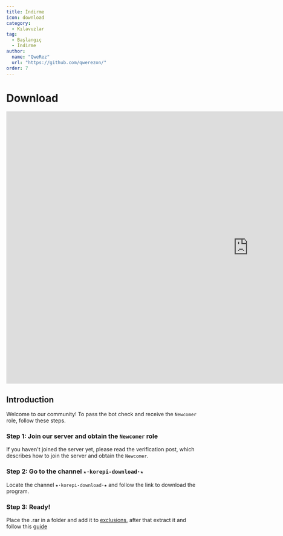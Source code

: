 ```yaml
---
title: İndirme
icon: download
category:
  - Kılavuzlar
tag:
  - Başlangıç
  - İndirme
author:
  name: "QweRez"
  url: "https://github.com/qwerezon/"
order: 7
---
```


# Download

<div class="iframe-container"><iframe width="1280" height="720" src="https://www.youtube.com/embed/Mxspp5FsVEE" title="How to download Korepi" frameborder="0" allow="accelerometer; autoplay; clipboard-write; encrypted-media; gyroscope; picture-in-picture; web-share" referrerpolicy="strict-origin-when-cross-origin" allowfullscreen></iframe></div>

## Introduction

Welcome to our community! To pass the bot check and receive the `Newcomer` role, follow these steps.

### Step 1: Join our server and obtain the `Newcomer` role

If you haven't joined the server yet, please read the verification post, which describes how to join the server and obtain the `Newcomer`.

### Step 2: Go to the channel `★⋅korepi-download⋅★`

Locate the channel `★⋅korepi-download⋅★` and follow the link to download the program.

### Step 3: Ready!

Place the .rar in a folder and add it to [exclusions](../guide/virus.md), after that extract it and follow this [guide](../guide/getkey.md)

